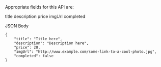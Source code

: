 Appropriate fields for this API are:

title
description
price
imgUrl
completed

JSON Body

```
{
    "title": "Title here",
    "description": "Description here",
    "price": 20,
    "imgUrl": "http://www.example.com/some-link-to-a-cool-photo.jpg",
    "completed": false
}
```
